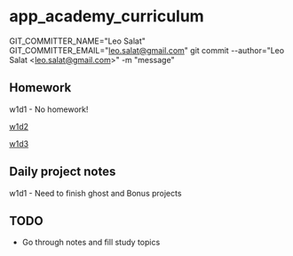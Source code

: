 # app_academy_curriculum
GIT_COMMITTER_NAME="Leo Salat" GIT_COMMITTER_EMAIL="leo.salat@gmail.com" git commit --author="Leo Salat \<leo.salat@gmail.com\>" -m "message"

## Homework
w1d1 - No homework!

[w1d2](https://github.com/the-big-l/app_academy_curriculum/tree/master/w1d2/homework)

[w1d3](https://github.com/the-big-l/app_academy_curriculum/tree/master/w1d3/homework)


## Daily project notes
w1d1 - Need to finish ghost and Bonus projects

## TODO
- Go through notes and fill study topics
